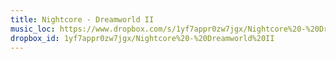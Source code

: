 ```yaml
---
title: Nightcore - Dreamworld II
music_loc: https://www.dropbox.com/s/1yf7appr0zw7jgx/Nightcore%20-%20Dreamworld%20II?dl=0
dropbox_id: 1yf7appr0zw7jgx/Nightcore%20-%20Dreamworld%20II
---
```


